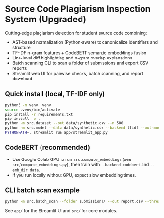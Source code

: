 # Source Code Plagiarism Inspection System (Upgraded)

Cutting-edge plagiarism detection for student source code combining:
- AST-based normalization (Python-aware) to canonicalize identifiers and structure
- TF-IDF n-gram features + CodeBERT semantic embeddings fusion
- Line-level diff highlighting and n-gram overlap explanations
- Batch scanning CLI to scan a folder of submissions and export CSV reports
- Streamlit web UI for pairwise checks, batch scanning, and report download

## Quick install (local, TF-IDF only)
```bash
python3 -m venv .venv
source .venv/bin/activate
pip install -r requirements.txt
pip install -e .
python -m src.dataset --out data/synthetic.csv --n 500
python -m src.model --data data/synthetic.csv --backend tfidf --out-model models/model_tfidf.pkl --out-vec models/vec_tfidf.pkl
PYTHONPATH=. streamlit run app/streamlit_app.py
```

## CodeBERT (recommended)
- Use Google Colab GPU to run `src.compute_embeddings` (see `src/compute_embeddings.py`), then train with `--backend codebert` and `--emb_dir data`.
- If you run locally without GPU, expect slow embedding times.

## CLI batch scan example
```bash
python -m src.batch_scan --folder submissions/ --out report.csv --threshold 0.75
```

See `app/` for the Streamlit UI and `src/` for core modules.
